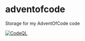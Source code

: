# adventofcode
Storage for my AdventOfCode code

[![CodeQL](https://github.com/darac/adventofcode/workflows/CodeQL/badge.svg)](https://github.com/darac/adventofcode/security/code-scanning)
